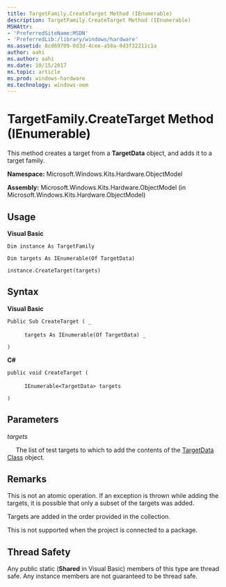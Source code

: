 ```yaml
---
title: TargetFamily.CreateTarget Method (IEnumerable)
description: TargetFamily.CreateTarget Method (IEnumerable)
MSHAttr:
- 'PreferredSiteName:MSDN'
- 'PreferredLib:/library/windows/hardware'
ms.assetid: 8cd69709-0d3d-4cee-a58a-0d3f32211c1a
author: aahi
ms.author: aahi
ms.date: 10/15/2017
ms.topic: article
ms.prod: windows-hardware
ms.technology: windows-oem
---
```


# TargetFamily.CreateTarget Method (IEnumerable)


This method creates a target from a **TargetData** object, and adds it to a target family.

**Namespace:** Microsoft.Windows.Kits.Hardware.ObjectModel

**Assembly:** Microsoft.Windows.Kits.Hardware.ObjectModel (in Microsoft.Windows.Kits.Hardware.ObjectModel)

## <span id="Usage"></span><span id="usage"></span><span id="USAGE"></span>Usage


**Visual Basic**

`Dim instance As TargetFamily`

`Dim targets As IEnumerable(Of TargetData)`

`instance.CreateTarget(targets)`

## <span id="Syntax"></span><span id="syntax"></span><span id="SYNTAX"></span>Syntax


**Visual Basic**

`Public Sub CreateTarget ( _`

          `targets As IEnumerable(Of TargetData) _`

`) `

**C#**

`public void CreateTarget (`

          `IEnumerable<TargetData> targets`

`)`

## <span id="Parameters"></span><span id="parameters"></span><span id="PARAMETERS"></span>Parameters


*targets*

     The list of test targets to which to add the contents of the [TargetData Class](targetdata-class.md) object.

## <span id="Remarks"></span><span id="remarks"></span><span id="REMARKS"></span>Remarks


This is not an atomic operation. If an exception is thrown while adding the targets, it is possible that only a subset of the targets was added.

Targets are added in the order provided in the collection.

This is not supported when the project is connected to a package.

## <span id="Thread_Safety"></span><span id="thread_safety"></span><span id="THREAD_SAFETY"></span>Thread Safety


Any public static (**Shared** in Visual Basic) members of this type are thread safe. Any instance members are not guaranteed to be thread safe.

 

 






